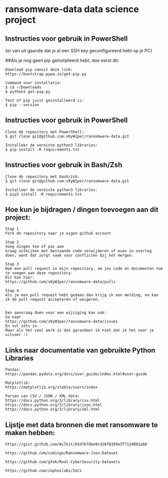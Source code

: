 # ransomware-data data science project

## Instructies voor gebruik in PowerShell
(er van uit gaande dat je al een SSH key geconfigureerd hebt op je PC)

##Als je nog geen pip geinstalleerd hebt, doe eerst dit:
```
Download pip vanuit deze link:
https://bootstrap.pypa.io/get-pip.py

Command voor installatie:
$ cd ~/Downloads
$ python3 get-pip.py

Test of pip juist geinstalleerd is:
$ pip --version
```

## Instructies voor gebruik in PowerShell
```
Clone de repository met PowerShell:
$ git clone git@github.com:sKyW1per/ransomware-data.git

Installeer de vereiste python3 libraries:
$ pip install -R requirements.txt
```

## Instructies voor gebruik in Bash/Zsh
```
Clone de repository met bash/zsh:
$ git clone git@github.com:sKyW1per/ransomware-data.git

Installeer de vereiste python3 libraries:
$ pip3 install -R requirements.txt
```


## Hoe kun je bijdragen / dingen toevoegen aan dit project:

```
Stap 1
Fork de repository naar je eigen github account

Stap 2
Voeg dingen toe of pas aan
Graag uitkijken met bestaande code verwijderen of even in overleg doen, want dat zorgt vaak voor conflicten bij het mergen.

Stap 3
Doe een pull request in mijn repository, om jou code en documenten toe te voegen aan deze repository.
Dit kan hier:
https://github.com/sKyW1per/ransomware-data/pulls

Stap 4
Als je een pull request hebt gedaan dan krijg ik een melding, en kan ik de pull request accepteren of weigeren.


Een aanvraag doen voor een wijziging kan ook:
Ga naar 
https://github.com/sKyW1per/ransomware-data/issues
En vul iets in.
Maar als het veel werk is dan garandeer ik niet dat ik het voor je uitvoer :)
```

## Links naar documentatie van gebruikte Python Libraries
```
Pandas:
https://pandas.pydata.org/docs/user_guide/index.html#user-guide

Matplotlib:
https://matplotlib.org/stable/users/index

Parsen van CSV / JSON / XML data:
https://docs.python.org/3/library/csv.html
https://docs.python.org/3/library/json.html
https://docs.python.org/3/library/xml.html
```


## Lijstje met data bronnen die met ransomware te maken hebben:
```
https://gist.github.com/Wilhit/b5d7b7dbe9c426f8399e3f71248b1ab8

https://github.com/codingo/Ransomware-Json-Dataset

https://github.com/gfek/Real-CyberSecurity-Datasets

https://github.com/sophoslabs/IoCs
```
